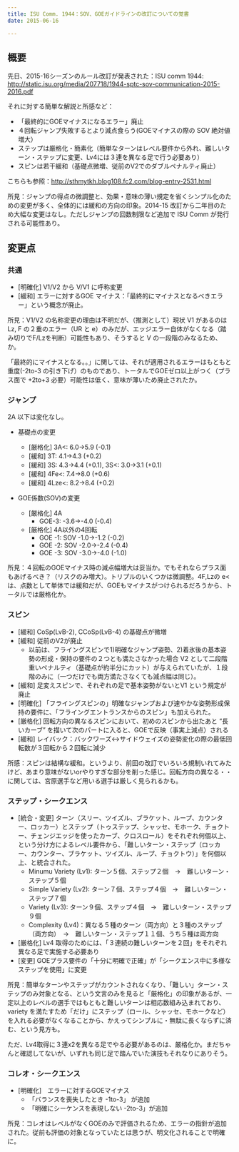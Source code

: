 ```yaml
---
title: ISU Comm. 1944：SOV、GOEガイドラインの改訂についての覚書
date: 2015-06-16

---
```


## 概要
先日、2015-16シーズンのルール改訂が発表された：ISU comm 1944: http://static.isu.org/media/207718/1944-sptc-sov-communication-2015-2016.pdf

それに対する簡単な解説と所感など：

- 「最終的にGOEマイナスになるエラー」廃止
- ４回転ジャンプ失敗するとより減点食らう(GOEマイナスの際の SOV 絶対値増大）
- ステップは厳格化・簡素化（簡単なターンはレベル要件から外れ、難しいターン・ステップに変更、Lv4には３連を異なる足で行う必要あり）
- スピンは若干緩和（基礎点微増、従前のV2でのダブルペナルティ廃止）

こちらも参照：http://sthmytkh.blog108.fc2.com/blog-entry-2531.html

所見：ジャンプの得点の微調整と、効果・意味の薄い規定を省くシンプル化のための変更が多く、全体的には緩和の方向の印象。2014-15 改訂から二年目のため大幅な変更はなし。ただしジャンプの回数制限など追加で ISU Comm が発行される可能性あり。

## 変更点
### 共通

- [明確化] V1/V2 から V/V1 に呼称変更
- [緩和] エラーに対するGOE マイナス：「最終的にマイナスとなるべきエラー」という概念が廃止。

所見：V1/V2 の名称変更の理由は不明だが、（推測として）現状 V1 があるのは Lz, F の２重のエラー（UR と e）のみだが、エッジエラー自体がなくなる（踏み切りでF/Lzを判断）可能性もあり、そうすると V の一段階のみなるため、か。

「最終的にマイナスとなる。。」に関しては、それが適用されるエラーはもともと重度(-2to-3 の引き下げ）のものであり、トータルでGOEゼロ以上がつく（プラス面で +2to+3 必要）可能性は低く、意味が薄いため廃止されたか。

### ジャンプ

2A 以下は変化なし。

- 基礎点の変更

  - [厳格化] 3A<: 6.0→5.9 (-0.1)
  - [緩和] 3T: 4.1→4.3 (+0.2)
  - [緩和] 3S: 4.3→4.4 (+0.1), 3S<: 3.0→3.1 (+0.1)
  - [緩和] 4Fe<: 7.4→8.0 (+0.6)
  - [緩和] 4Lze<: 8.2→8.4 (+0.2)
- GOE係数(SOV)の変更
  - [厳格化] 4A
    - GOE-3: -3.6→-4.0 (-0.4)
  - [厳格化] 4A以外の4回転
    - GOE -1: SOV -1.0→-1.2 (-0.2)
	- GOE -2: SOV -2.0→-2.4 (-0.4)
	- GOE -3: SOV -3.0→-4.0 (-1.0)

所見：４回転のGOEマイナス時の減点幅増大は妥当か。でもそれならプラス面もあげるべき？（リスクのみ増大）。トリプルのいくつかは微調整。4F,Lzの e< は、点数として単体では緩和だが、GOEもマイナスがつけられるだろうから、トータルでは厳格化か。

### スピン

- [緩和] CoSp(LvB-2), CCoSp(LvB-4) の基礎点が微増
- [緩和] 従前のV2が廃止
  - 以前は、フライングスピンで1)明確なジャンプ姿勢、2)着氷後の基本姿勢の形成・保持の要件の２つとも満たさなかった場合 V2 として二段階重いペナルティ（基礎点が約半分にカット）が与えられていたが、１段階のみに（一つだけでも両方満たさなくても減点幅は同じ）。
- [緩和] 足変えスピンで、それぞれの足で基本姿勢がないとV1 という規定が廃止
- [明確化] 「フライングスピンの」明確なジャンプおよび速やかな姿勢形成保持の要件に、「フライングエントランスからのスピン」も加えられた。
- [厳格化] 回転方向の異なるスピンにおいて、初めのスピンから出たあと “長いカーブ” を描いて次のパートに入ると、GOEで反映（事実上減点）される
- [緩和] レイバック：バックワーズ↔サイドウェイズの姿勢変化の際の最低回転数が３回転から２回転に減少

所感：スピンは結構な緩和。というより、前回の改訂でいろいろ規制いれてみたけど、あまり意味がないorやりすぎな部分を削った感じ。回転方向の異なる・・に関しては、宮原選手など用いる選手は厳しく見られるかも。

### ステップ・シークエンス

- [統合・変更] ターン（スリー、ツイズル、ブラケット、ループ、カウンター、ロッカー）とステップ（トゥステップ、シャッセ、モホーク、チョクトー、チェンジエッジを使ったカーブ、クロスロール）をそれぞれ何個以上、という分け方によるレベル要件から、「難しいターン・ステップ（ロッカー、カウンター、ブラケット、ツイズル、ループ、チョクトウ）」を何個以上、と統合された。
  - Minumu Variety (Lv1): ターン５個、ステップ２個　→　難しいターン・ステップ５個
  - Simple Variety (Lv2): ターン７個、ステップ４個　→　難しいターン・ステップ７個
  - Variety (Lv3): ターン９個、ステップ４個　→　難しいターン・ステップ９個
  - Complexity (Lv4)：異なる５種のターン（両方向）と３種のステップ（両方向）　→　難しいターン・ステップ１１個、うち５種は両方向
- [厳格化] Lv4 取得のためには、「３連続の難しいターンを２回」をそれぞれ異なる足で実施する必要あり
- [変更] GOEプラス要件の「十分に明確で正確」が「シークエンス中に多様なステップを使用」に変更

所見：簡単なターンやステップがカウントされなくなり、「難しい」ターン・ステップのみ対象となる、という文言のみを見ると「厳格化」の印象があるが、一定以上のレベルの選手ではもともと難しいターンは相応数組み込まれており、variety を満たすため「だけ」にステップ（ロール、シャッセ、モホークなど）を入れる必要がなくなることから、かえってシンプルに・無駄に長くならずに済む、という見方も。

ただ、Lv4取得に３連x2を異なる足でやる必要があるのは、厳格化か。まだちゃんと確認してないが、いずれも同じ足で踏んでいた演技もそれなりにありそう。

### コレオ・シークエンス

- [明確化]　エラーに対するGOEマイナス
  - 「バランスを喪失したとき -1to-3」 が追加
  - 「明確にシーケンスを表現しない -2to-3」が追加

所見：コレオはレベルがなくGOEのみで評価されるため、エラーの指針が追加された。従前も評価の対象となっていたとは思うが、明文化されることで明確に。
